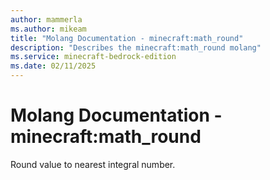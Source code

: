 ```yaml
---
author: mammerla
ms.author: mikeam
title: "Molang Documentation - minecraft:math_round"
description: "Describes the minecraft:math_round molang"
ms.service: minecraft-bedrock-edition
ms.date: 02/11/2025 
---
```


# Molang Documentation - minecraft:math_round

Round value to nearest integral number.
